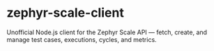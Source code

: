# zephyr-scale-client
Unofficial Node.js client for the Zephyr Scale API — fetch, create, and manage test cases, executions, cycles, and metrics.
